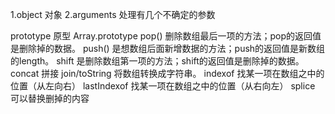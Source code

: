1.object 对象 2.arguments 处理有几个不确定的参数

prototype 原型 Array.prototype 
pop() 删除数组最后一项的方法；pop的返回值是删除掉的数据。 push() 是想数组后面新增数据的方法；push的返回值是新数组的length。 
shift 是删除数组第一项的方法；shift的返回值是删除掉的数据。 concat 拼接 
join/toString 将数组转换成字符串。 
indexof 找某一项在数组之中的位置（从左向右） 
lastIndexof 找某一项在数组之中的位置（从右向左） 
splice 可以替换删掉的内容